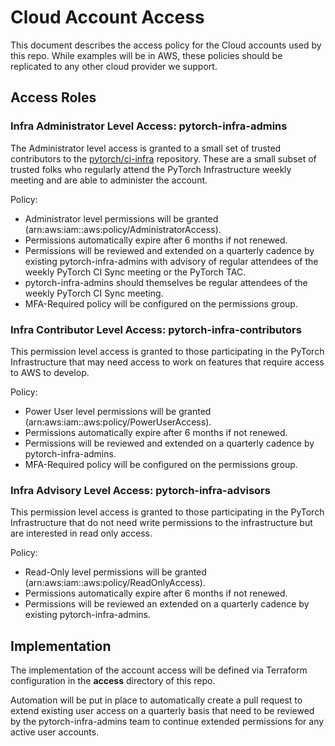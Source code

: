 # Cloud Account Access

This document describes the access policy for the Cloud accounts used by this 
repo. While examples will be in AWS, these policies should be replicated to
any other cloud provider we support.

## Access Roles

### Infra Administrator Level Access: pytorch-infra-admins

The Administrator level access is granted to a small set of trusted
contributors to the [pytorch/ci-infra](github.com/pytorch/ci-infra) repository.
These are a small subset of trusted folks who regularly attend the PyTorch
Infrastructure weekly meeting and are able to administer the account.

Policy:

* Administrator level permissions will be granted
  (arn:aws:iam::aws:policy/AdministratorAccess).
* Permissions automatically expire after 6 months if not renewed.
* Permissions will be reviewed and extended on a quarterly cadence by existing
  pytorch-infra-admins with advisory of regular attendees of the weekly
  PyTorch CI Sync meeting or the PyTorch TAC.
* pytorch-infra-admins should themselves be regular attendees of the weekly
  PyTorch CI Sync meeting.
* MFA-Required policy will be configured on the permissions group.

### Infra Contributor Level Access: pytorch-infra-contributors

This permission level access is granted to those participating in the PyTorch
Infrastructure that may need access to work on features that require access to
AWS to develop.

Policy:

* Power User level permissions will be granted
  (arn:aws:iam::aws:policy/PowerUserAccess).
* Permissions automatically expire after 6 months if not renewed.
* Permissions will be reviewed and extended on a quarterly cadence by
  pytorch-infra-admins.
* MFA-Required policy will be configured on the permissions group.

### Infra Advisory Level Access: pytorch-infra-advisors

This permission level access is granted to those participating in the PyTorch
Infrastructure that do not need write permissions to the infrastructure but are
interested in read only access.

Policy:

* Read-Only level permissions will be granted
  (arn:aws:iam::aws:policy/ReadOnlyAccess).
* Permissions automatically expire after 6 months if not renewed.
* Permissions will be reviewed an extended on a quarterly cadence by existing
  pytorch-infra-admins.

## Implementation

The implementation of the account access will be defined via Terraform
configuration in the **access** directory of this repo.

Automation will be put in place to automatically create a pull request to
extend existing user access on a quarterly basis that need to be reviewed by
the pytorch-infra-admins team to continue extended permissions for any active
user accounts.
